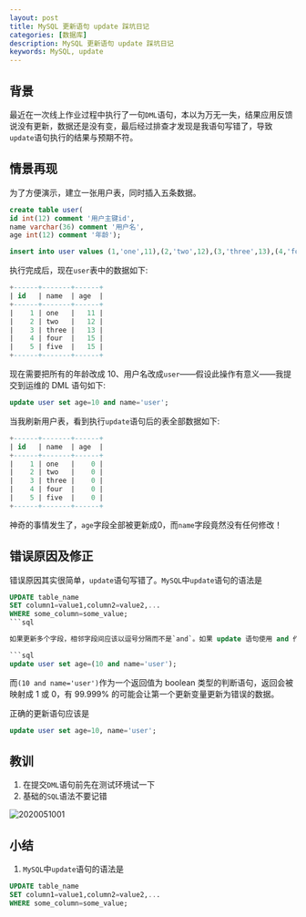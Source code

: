 ```yaml
---
layout: post
title: MySQL 更新语句 update 踩坑日记
categories: [数据库]
description: MySQL 更新语句 update 踩坑日记
keywords: MySQL, update
---
```


## 背景
最近在一次线上作业过程中执行了一句`DML`语句，本以为万无一失，结果应用反馈说没有更新，数据还是没有变，最后经过排查才发现是我语句写错了，导致`update`语句执行的结果与预期不符。

## 情景再现
为了方便演示，建立一张用户表，同时插入五条数据。
```sql
create table user(
id int(12) comment '用户主键id',
name varchar(36) comment '用户名',
age int(12) comment '年龄');

insert into user values (1,'one',11),(2,'two',12),(3,'three',13),(4,'four',15),(5,'five',15);
```

执行完成后，现在`user`表中的数据如下: 

```sql
+------+-------+------+
| id   | name  | age  |
+------+-------+------+
|    1 | one   |   11 |
|    2 | two   |   12 |
|    3 | three |   13 |
|    4 | four  |   15 |
|    5 | five  |   15 |
+------+-------+------+
```

现在需要把所有的年龄改成 10、用户名改成`user`——假设此操作有意义——我提交到运维的 DML 语句如下:

```sql
update user set age=10 and name='user';
```

当我刷新用户表，看到执行`update`语句后的表全部数据如下:

```sql
+------+-------+------+
| id   | name  | age  |
+------+-------+------+
|    1 | one   |    0 |
|    2 | two   |    0 |
|    3 | three |    0 |
|    4 | four  |    0 |
|    5 | five  |    0 |
+------+-------+------+
```

神奇的事情发生了，`age`字段全部被更新成0，而`name`字段竟然没有任何修改！

## 错误原因及修正
错误原因其实很简单，`update`语句写错了。`MySQL`中`update`语句的语法是

```sql
UPDATE table_name
SET column1=value1,column2=value2,...
WHERE some_column=some_value;
```sql

如果更新多个字段，相邻字段间应该以逗号分隔而不是`and`。如果 update 语句使用 and 作为多个字段之间的分隔符，就像最开始我提交给运维的那样，这个更新语句最终将会变成

```sql
update user set age=(10 and name='user');
```

而`(10 and name='user')`作为一个返回值为 boolean 类型的判断语句，返回会被映射成 1 或 0，有 99.999% 的可能会让第一个更新变量更新为错误的数据。

正确的更新语句应该是

```sql
update user set age=10, name='user';
```

## 教训
1. 在提交`DML`语句前先在测试环境试一下
2. 基础的`SQL`语法不要记错

![2020051001](https://planeswalker23.github.io/images/posts/2020051001.png)

## 小结
1. `MySQL`中`update`语句的语法是
```sql
UPDATE table_name
SET column1=value1,column2=value2,...
WHERE some_column=some_value;
```